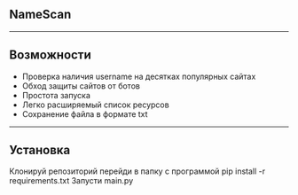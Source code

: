 ## NameScan

---

## Возможности

- Проверка наличия username на десятках популярных сайтах
- Обход защиты сайтов от ботов
- Простота запуска
- Легко расширяемый список ресурсов
- Сохранение файла в формате txt

---
## Установка
Клонируй репозиторий
перейди в папку с программой
pip install -r requirements.txt
Запусти main.py
